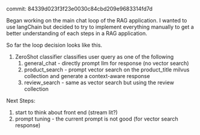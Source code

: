 commit: 84339d023f3f23e0030c84cbd209e9683314fd7d

Began working on the main chat loop of the RAG application. I wanted to use langChain but decided to try to implement everything manually to get a better understanding of each steps in a RAG application.

So far the loop decision looks like this.

1. ZeroShot classifier classifies user query as one of the following
    1. general_chat - directly prompt llm for response (no vector search)
    2. product_search - prompt vector search on the product_title milvus collection and generate a context-aware response
    3. review_search - same as vector search but using the review collection


Next Steps:
1. start to think about front end (stream lit?)
2. prompt tuning - the current prompt is not good (for vector search response)